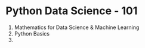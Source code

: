 # Python Data Science - 101

1. Mathematics for Data Science & Machine Learning
2. Python Basics
3. 
